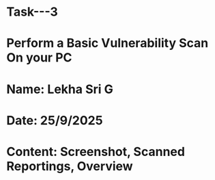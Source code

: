 # Task---3
# Perform a Basic Vulnerability Scan On your PC
# Name: Lekha Sri G 
# Date: 25/9/2025
# Content: Screenshot, Scanned Reportings, Overview 

